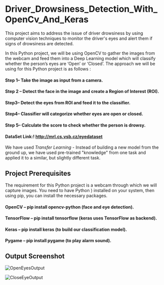 # Driver_Drowsiness_Detection_With_OpenCv_And_Keras

This project aims to address the issue of driver drowsiness by using computer vision techniques to monitor the driver's eyes and alert them if signs of drowsiness are detected.  

In this Python project, we will be using OpenCV to gather the images from the webcam and feed them into a Deep Learning model which will classify whether the person’s eyes are ‘Open’ or ‘Closed’. The approach we will be using for this Python project is as follows :
#### Step 1– Take the image as input from a camera.
#### Step 2 – Detect the face in the image and create a Region of Interest (ROI).
#### Step3– Detect the eyes from ROI and feed it to the classifier.
#### Step4– Classifier will categorize whether eyes are open or closed.
#### Step 5– Calculate the score to check whether the person is drowsy.



#### DataSet Link:! http://mrl.cs.vsb.cz/eyedataset




We have used *Transfer Learning* - Instead of building a new model from the ground up, we have used  pre-trained "knowledge" from one task and applied it to a similar, but slightly different task.




## Project Prerequisites
The requirement for this Python project is a webcam through which we will capture images. You need to have Python ) installed on your system, then using pip, you can install the necessary packages.

#### OpenCV – pip install opencv-python (face and eye detection).
#### TensorFlow – pip install tensorflow (keras uses TensorFlow as backend).
#### Keras – pip install keras (to build our classification model).
#### Pygame – pip install pygame (to play alarm sound).


## Output Screenshot
![OpenEyesOutput](https://github.com/radhika3131/Driver_Drowsiness_Detection_Using_DL/assets/102825662/40f23dc7-ccde-4e47-97aa-3a0e4fadc3c6)


![CloseEyeOutput](https://github.com/radhika3131/Driver_Drowsiness_Detection_Using_DL/assets/102825662/5882057c-6c5d-4749-a46c-27d90adc40fb)



